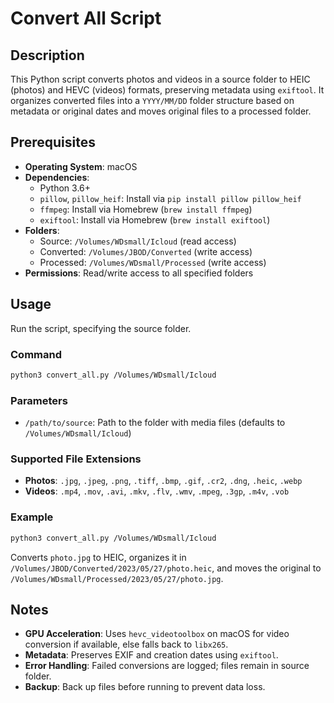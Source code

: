 # Convert All Script

## Description
This Python script converts photos and videos in a source folder to HEIC (photos) and HEVC (videos) formats, preserving metadata using `exiftool`. It organizes converted files into a `YYYY/MM/DD` folder structure based on metadata or original dates and moves original files to a processed folder.

## Prerequisites
- **Operating System**: macOS
- **Dependencies**:
  - Python 3.6+
  - `pillow`, `pillow_heif`: Install via `pip install pillow pillow_heif`
  - `ffmpeg`: Install via Homebrew (`brew install ffmpeg`)
  - `exiftool`: Install via Homebrew (`brew install exiftool`)
- **Folders**:
  - Source: `/Volumes/WDsmall/Icloud` (read access)
  - Converted: `/Volumes/JBOD/Converted` (write access)
  - Processed: `/Volumes/WDsmall/Processed` (write access)
- **Permissions**: Read/write access to all specified folders

## Usage
Run the script, specifying the source folder.

### Command
```bash
python3 convert_all.py /Volumes/WDsmall/Icloud
```

### Parameters
- `/path/to/source`: Path to the folder with media files (defaults to `/Volumes/WDsmall/Icloud`)

### Supported File Extensions
- **Photos**: `.jpg`, `.jpeg`, `.png`, `.tiff`, `.bmp`, `.gif`, `.cr2`, `.dng`, `.heic`, `.webp`
- **Videos**: `.mp4`, `.mov`, `.avi`, `.mkv`, `.flv`, `.wmv`, `.mpeg`, `.3gp`, `.m4v`, `.vob`

### Example
```bash
python3 convert_all.py /Volumes/WDsmall/Icloud
```
Converts `photo.jpg` to HEIC, organizes it in `/Volumes/JBOD/Converted/2023/05/27/photo.heic`, and moves the original to `/Volumes/WDsmall/Processed/2023/05/27/photo.jpg`.

## Notes
- **GPU Acceleration**: Uses `hevc_videotoolbox` on macOS for video conversion if available, else falls back to `libx265`.
- **Metadata**: Preserves EXIF and creation dates using `exiftool`.
- **Error Handling**: Failed conversions are logged; files remain in source folder.
- **Backup**: Back up files before running to prevent data loss.